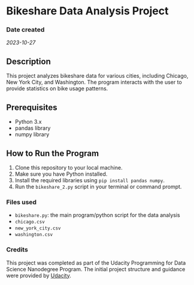 # Bikeshare Data Analysis Project

### Date created
_2023-10-27_


## Description
This project analyzes bikeshare data for various cities, including Chicago, New York City, and Washington. The program interacts with the user to provide statistics on bike usage patterns.

## Prerequisites

- Python 3.x
- pandas library
- numpy library

## How to Run the Program

1. Clone this repository to your local machine.
2. Make sure you have Python installed.
3. Install the required libraries using `pip install pandas numpy`.
4. Run the `bikeshare_2.py` script in your terminal or command prompt.

### Files used
- `bikeshare.py`: the main program/python script for the data analysis
- `chicago.csv`
- `new_york_city.csv`
- `washington.csv`


### Credits
This project was completed as part of the Udacity Programming for Data Science Nanodegree Program. The initial project structure and guidance were provided by [Udacity](https://github.com/udacity/pdsnd_github.git).


